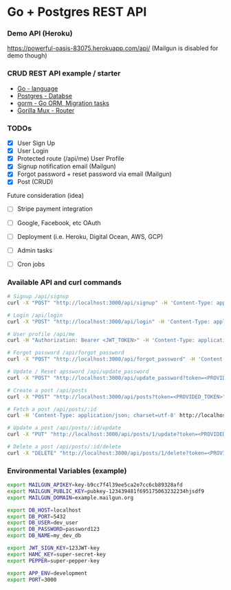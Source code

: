 # Go + Postgres REST API


### Demo API (Heroku)

https://powerful-oasis-83075.herokuapp.com/api/
(Mailgun is disabled for demo though)


### CRUD REST API example / starter

- [Go - language](https://golang.org/)
- [Postgres - Databse](https://www.postgresql.org/)
- [gorm - Go ORM, Migration tasks](https://github.com/jinzhu/gorm)
- [Gorilla Mux - Router](https://github.com/gorilla/mux)

### TODOs
- [x] User Sign Up
- [x] User Login
- [x] Protected route (/api/me) User Profile
- [x] Signup notification email (Mailgun)
- [x] Forgot password + reset password via email (Mailgun)
- [x] Post (CRUD)

Future consideration (idea)
- [ ] Stripe payment integration
- [ ] Google, Facebook, etc OAuth
- [ ] Deployment (i.e. Heroku, Digital Ocean, AWS, GCP)
- [ ] Admin tasks
- [ ] Cron jobs


### Available API and curl commands

```bash
# Signup /api/signup
curl -X "POST" "http://localhost:3000/api/signup" -H 'Content-Type: application/json; charset=utf-8' -d $'{"username":"alice", "email":"alice@example.com", "password":"password123"}'

# Login /api/login
curl -X "POST" "http://localhost:3000/api/login" -H 'Content-Type: application/json; charset=utf-8' -d $'{"email":"alice@example.com", "password":"password123"}'

# User profile /api/me
curl -H "Authorization: Bearer <JWT_TOKEN>" -H 'Content-Type: application/json; charset=utf-8' http://localhost:3000/api/me -w "\n"

# Forgot password /api/forgot_password
curl -X "POST" "http://localhost:3000/api/forgot_password" -H 'Content-Type: application/json; charset=utf-8' -d $'{"email":"alice@example.com"}'

# Update / Reset apssword /api/update_password
curl -X "POST" "http://localhost:3000/api/update_password?token=<PROVIDED_TOKEN>" -H 'Content-Type: application/json; charset=utf-8' -d $'{"email":"alice@example.com", "password":"updatedPassword"}'

# Create a post /api/posts
curl -X "POST" "http://localhost:3000/api/posts?token=<PROVIDED_TOKEN>" -H 'Content-Type: application/json; charset=utf-8' -d $'{"title":"Hello World", "description":"Hello everyone, this is my first post"}'

# Fetch a post /api/posts/:id
curl -H 'Content-Type: application/json; charset=utf-8' http://localhost:3000/api/posts/1

# Update a post /api/posts/:id/update
curl -X "PUT" "http://localhost:3000/api/posts/1/update?token=<PROVIDED_TOKEN>" -H 'Content-Type: application/json; charset=utf-8' -d $'{"title":"Hello Again", "description":"Hello everyone, this is modified"}'

# Delete a post /api/posts/:id/delete
curl -X "DELETE" "http://localhost:3000/api/posts/1/delete?token=<PROVIDED_TOKEN>" -H 'Content-Type: application/json; charset=utf-8'
```

### Environmental Variables (example)
```bash
export MAILGUN_APIKEY=key-b9cc7f4l39ee5ca2e7cc6cb89328afd
export MAILGUN_PUBLIC_KEY=pubkey-123439481f695175063232234hjsdf9
export MAILGUN_DOMAIN=example.mailgun.org

export DB_HOST=localhost
export DB_PORT=5432
export DB_USER=dev_user
export DB_PASSWORD=password123
export DB_NAME=my_dev_db

export JWT_SIGN_KEY=123JWT-key
export HAMC_KEY=super-secret-key
export PEPPER=super-pepper-key

export APP_ENV=development
export PORT=3000
```